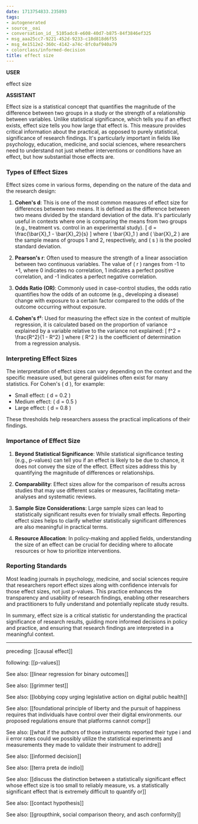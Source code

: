 ```yaml
---
date: 1713754833.235893
tags:
- autogenerated
- source__oai
- conversation_id__5105adc8-e608-40d7-b875-84f3846ef325
- msg_aaa25cc7-9221-452d-9233-c18d818d6f55
- msg_4e1512e2-360c-4142-a74c-8fc0af940a79
- colorclass/informed-decision
title: effect size
---
```


**USER**

effect size


**ASSISTANT**

Effect size is a statistical concept that quantifies the magnitude of the difference between two groups in a study or the strength of a relationship between variables. Unlike statistical significance, which tells you if an effect exists, effect size tells you how large that effect is. This measure provides critical information about the practical, as opposed to purely statistical, significance of research findings. It's particularly important in fields like psychology, education, medicine, and social sciences, where researchers need to understand not just whether interventions or conditions have an effect, but how substantial those effects are.

### Types of Effect Sizes

Effect sizes come in various forms, depending on the nature of the data and the research design:

1. **Cohen's d**: This is one of the most common measures of effect size for differences between two means. It is defined as the difference between two means divided by the standard deviation of the data. It's particularly useful in contexts where one is comparing the means from two groups (e.g., treatment vs. control in an experimental study).
   \[
   d = \frac{\bar{X}_1 - \bar{X}_2}{s}
   \]
   where \( \bar{X}_1 \) and \( \bar{X}_2 \) are the sample means of groups 1 and 2, respectively, and \( s \) is the pooled standard deviation.

2. **Pearson's r**: Often used to measure the strength of a linear association between two continuous variables. The value of \( r \) ranges from -1 to +1, where 0 indicates no correlation, 1 indicates a perfect positive correlation, and -1 indicates a perfect negative correlation.

3. **Odds Ratio (OR)**: Commonly used in case-control studies, the odds ratio quantifies how the odds of an outcome (e.g., developing a disease) change with exposure to a certain factor compared to the odds of the outcome occurring without exposure.

4. **Cohen's f²**: Used for measuring the effect size in the context of multiple regression, it is calculated based on the proportion of variance explained by a variable relative to the variance not explained:
   \[
   f^2 = \frac{R^2}{1 - R^2}
   \]
   where \( R^2 \) is the coefficient of determination from a regression analysis.

### Interpreting Effect Sizes

The interpretation of effect sizes can vary depending on the context and the specific measure used, but general guidelines often exist for many statistics. For Cohen's \( d \), for example:
- Small effect: \( d = 0.2 \)
- Medium effect: \( d = 0.5 \)
- Large effect: \( d = 0.8 \)

These thresholds help researchers assess the practical implications of their findings.

### Importance of Effect Size

1. **Beyond Statistical Significance**: While statistical significance testing (e.g., p-values) can tell you if an effect is likely to be due to chance, it does not convey the size of the effect. Effect sizes address this by quantifying the magnitude of differences or relationships.

2. **Comparability**: Effect sizes allow for the comparison of results across studies that may use different scales or measures, facilitating meta-analyses and systematic reviews.

3. **Sample Size Considerations**: Large sample sizes can lead to statistically significant results even for trivially small effects. Reporting effect sizes helps to clarify whether statistically significant differences are also meaningful in practical terms.

4. **Resource Allocation**: In policy-making and applied fields, understanding the size of an effect can be crucial for deciding where to allocate resources or how to prioritize interventions.

### Reporting Standards

Most leading journals in psychology, medicine, and social sciences require that researchers report effect sizes along with confidence intervals for those effect sizes, not just p-values. This practice enhances the transparency and usability of research findings, enabling other researchers and practitioners to fully understand and potentially replicate study results.

In summary, effect size is a critical statistic for understanding the practical significance of research results, guiding more informed decisions in policy and practice, and ensuring that research findings are interpreted in a meaningful context.


---

preceding: [[causal effect]]  


following: [[p-values]]

See also: [[linear regression for binary outcomes]]


See also: [[grimmer test]]


See also: [[lobbying copy urging legislative action on digital public health]]


See also: [[foundational principle of liberty and the pursuit of happiness requires that individuals have control over their digital environments. our proposed regulations ensure that platforms cannot compr]]


See also: [[what if the authors of those instruments reported their type i and ii error rates could we possibly utilize the statistical experiments and measurements they made to validate their instrument to addre]]


See also: [[informed decision]]


See also: [[terra preta de índio]]


See also: [[discuss the distinction between a statistically significant effect whose effect size is too small to reliably measure, vs. a statistically significant effect that is extremely difficult to quantify or]]


See also: [[contact hypothesis]]


See also: [[groupthink, social comparison theory, and asch conformity]]